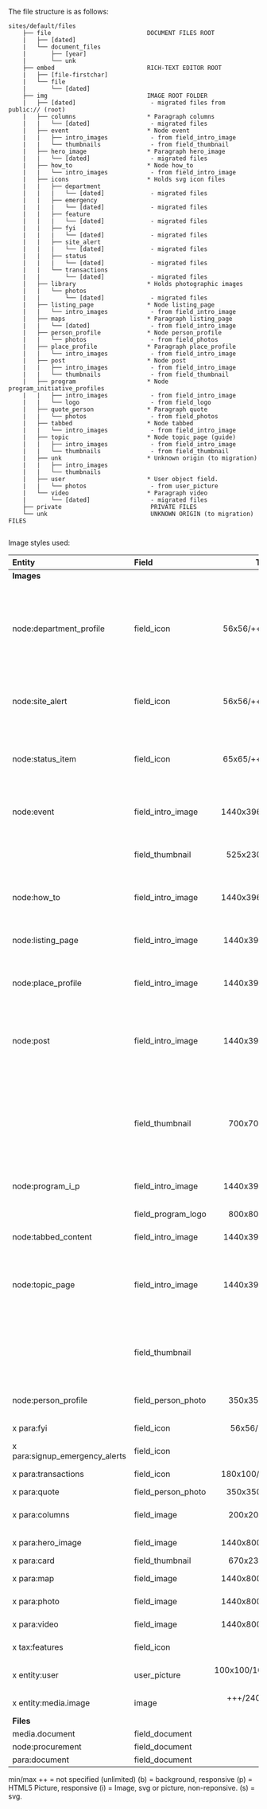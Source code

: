 The file structure is as follows:
```
sites/default/files
    ├── file                           DOCUMENT FILES ROOT
    |   ├── [dated]
    |   └── document_files
    |       ├── [year]
    |       └── unk
    ├── embed                          RICH-TEXT EDITOR ROOT
    |   ├── [file-firstchar]
    |   └── file
    |       └── [dated]
    ├── img                            IMAGE ROOT FOLDER
    |   ├── [dated]                     - migrated files from public:// (root)
    |   ├── columns                    * Paragraph columns 
    |   |   └── [dated]                 - migrated files
    |   ├── event                      * Node event
    |   |   ├── intro_images            - from field_intro_image
    |   |   └── thumbnails              - from field_thumbnail
    |   ├── hero_image                 * Paragraph hero_image 
    |   |   └── [dated]                 - migrated files
    |   ├── how_to                     * Node how_to 
    |   |   └── intro_images            - from field_intro_image
    |   ├── icons                      * Holds svg icon files 
    |   |   ├── department              
    |   |   |   └── [dated]             - migrated files
    |   |   ├── emergency                  
    |   |   |   └── [dated]             - migrated files
    |   |   ├── feature                  
    |   |   |   └── [dated]             - migrated files
    |   |   ├── fyi                      
    |   |   |   └── [dated]             - migrated files
    |   |   ├── site_alert                   
    |   |   |   └── [dated]             - migrated files
    |   |   ├── status                   
    |   |   |   └── [dated]             - migrated files
    |   |   └── transactions             
    |   |       └── [dated]             - migrated files
    |   ├── library                    * Holds photographic images 
    |   |   └── photos                   
    |   |       └── [dated]             - migrated files
    |   ├── listing_page               * Node listing_page 
    |   |   └── intro_images            - from field_intro_image
    |   ├── maps                       * Paragraph listing_page 
    |   |   └── [dated]                 - from field_intro_image
    |   ├── person_profile             * Node person_profile
    |   |   └── photos                  - from field_photos
    |   ├── place_profile              * Paragraph place_profile
    |   |   └── intro_images            - from field_intro_image
    |   ├── post                       * Node post
    |   |   ├── intro_images            - from field_intro_image
    |   |   └── thumbnails              - from field_thumbnail
    |   ├── program                    * Node program_initiative_profiles
    |   |   ├── intro_images            - from field_intro_image
    |   |   └── logo                    - from field_logo
    |   ├── quote_person               * Paragraph quote
    |   |   └── photos                  - from field_photos
    |   ├── tabbed                     * Node tabbed
    |   |   └── intro_images            - from field_intro_image
    |   ├── topic                      * Node topic_page (guide)
    |   |   ├── intro_images            - from field_intro_image
    |   |   └── thumbnails              - from field_thumbnail
    |   ├── unk                        * Unknown origin (to migration)
    |   |   ├── intro_images            
    |   |   └── thumbnails              
    |   ├── user                       * User object field.
    |   |   └── photos                  - from user_picture
    |   └── video                      * Paragraph video
    |       └── [dated]                 - migrated files
    ├── private                         PRIVATE FILES
    └── unk                             UNKNOWN ORIGIN (to migration) FILES
    
```     
Image styles used:

   
|Entity | Field | Target Def | View: Style |   
|:-----|:-----|-----:|:-----|
| **Images** |
| node:department_profile | field_icon | 56x56/++ - 200KB | default: (i) square_icon_56px<br>Article: (i) square_icon_56px<br>Card: (i) square_icon_56px<br>Article: not displayed<br>Published By: (i) square_icon_56px |
| node:site_alert | field_icon | 56x56/++ - 200KB | default: (s) n/a svg (square_icon_56px)<br>Embed: (i) square_icon_56px<br>Teaser: not displayed |
| node:status_item | field_icon | 65x65/++ - 200KB | default: (s) n/a svg (square_icon_65px)<br>listing: (s) n/a svg (square_icon_65px)<br>teaser: (s) n/a svg (square_icon_65px) |
| node:event | field_intro_image | 1440x396/++ 8 MB | default: (b) intro_image_fields<br>featured_item: (i) Featured Item Thumbnail |
| | field_thumbnail | 525x230/++ 8 MB | default: (b) thumbnail_event<br>featured_item: (p) thumbnail_event |
| node:how_to | field_intro_image | 1440x396/++ 8 MB  | default: (b) intro_image_fields<br>[all others (10)] not displayed |
| node:listing_page | field_intro_image | 1440x396/++ 8MB  | default: (b) intro_image_fields<br>[all others (12)]: not displayed |
| node:place_profile | field_intro_image | 1440x396/++ 8MB  | default: (b) intro_image_fields<br>Listing: (p) card_images<br>Teaser: not displayed |
| node:post | field_intro_image | 1440x396/++ 8MB | default: (b) intro_image_fields<br>featured_item: not displayedListing: not displayed<br>Listing short: not displayed<br>Teaser: not displayed |
| | field_thumbnail | 700x700/++ 5MB  | default: not displayed<br>featured_item: (p) featured_images<br>Listing: (i) News Item -thumbnail (725x725)<br>Listing short: (i) News Item -thumbnail (725x725)<br>Teaser: (i) News Item -thumbnail (725x725) |
| node:program_i_p | field_intro_image | 1440x396/++ 8MB  | default: (b) intro_image_fields <br>listing: (b) card_images |
| | field_program_logo | 800x800/++ 2MB | default: (p) logo_images<br>Listing: not displayed |
| node:tabbed_content | field_intro_image | 1440x396/++ 8MB  | default: (b) intro_image_fields  |
| node:topic_page | field_intro_image | 1440x396/++ 8MB  | default: (b) intro_image_fields<br>featured_topic not displayed<br>listing_long: (b) intro_image_fields<br>listing: (b) card_images |
| | field_thumbnail |   | default: not displayed<br>featured_topic (p) featured_images: not displayed<br>listing: not displayed<br>listing_long: not displayed |
| node:person_profile | field_person_photo | 350x350/++ 5MB | default: (p) person_photos<br>listing: (p) person_photos<br>embed: (p) person_photos |
|x para:fyi | field_icon | 56x56/++ 200KB | default: (s) n/a svg (square_icon_56px) |
|x para:signup_emergency_alerts | field_icon | n/a svg  | default: (s) n/a svg (square_icon_65px) |
|x para:transactions | field_icon | 180x100/++ - 2MB  | default: (i) transaction_icon_180x100 |
|x para:quote | field_person_photo | 350x350/++ 5 MB | default: (p) person_photos |
|x para:columns | field_image | 200x200/++ 2MB | default: (i) Medium Small Square (also Thumbnail 100x100)  |
|x para:hero_image | field_image | 1440x800/++ 8 MB | default: (b) Hero fixed image fields |
|x para:card | field_thumbnail | 670x235/++ 2MB | default: (b) card_images |
|x para:map | field_image | 1440x800/++ 8 MB | default: (b) Photo Bleed Images |
|x para:photo | field_image | 1440x800/++ 8 MB | default: (b) Photo Bleed Images |
|x para:video | field_image | 1440x800/++ 8 MB | default: (b) Photo Bleed Images |
|x tax:features | field_icon | svg  | default: (s) n/a svg (square_icon_56px) |
|x entity:user | user_picture | 100x100/1024/1024 1 MB | default: (p) person_photos<br>compact: (i) person_photo(110) |
|x entity:media.image | image | +++/2400/2400 8 MB  | all: (i) Media Fixed Height (100px) |
| **Files** |
| media.document | field_document |   |  |
| node:procurement | field_document |   |  |
| para:document | field_document |   |  |

min/max
++ = not specified (unlimited)
(b) = background, responsive
(p) = HTML5 Picture, responsive
(i) = Image, svg or picture, non-reponsive.
(s) = svg.